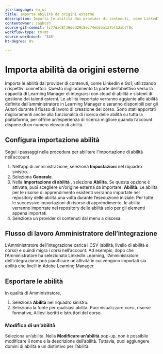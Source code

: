 ```yaml
---
jcr-language: en_us
title: Importa abilità da origini esterne
description: Importa le abilità dai provider di contenuti, come LinkedIn e Go1, utilizzando i rispettivi connettori.  Le abilità importate verranno aggiunte alle abilità definite dall’amministratore in Learning Manager e saranno disponibili per gli Autori durante il flusso di lavoro di creazione del corso.
contentowner: saghosh
source-git-commit: fc77dad8f39d6d29c8ec74eb5ba137bf12ab7f8c
workflow-type: tm+mt
source-wordcount: '346'
ht-degree: 0%

---
```



# Importa abilità da origini esterne

Importa le abilità dai provider di contenuti, come LinkedIn e Go1, utilizzando i rispettivi connettori. Questo miglioramento fa parte dell’obiettivo verso la capacità di Learning Manager di integrarsi con cloud di abilità e sistemi di gestione dei talenti esterni. Le abilità importate verranno aggiunte alle abilità definite dall’amministratore in Learning Manager e saranno disponibili per gli Autori durante il flusso di lavoro di creazione del corso. Sono stati apportati miglioramenti anche alla funzionalità di ricerca delle abilità su tutta la piattaforma, per offrire un’esperienza di ricerca migliore quando l’account dispone di un numero elevato di abilità.

## Configura importazione abilità

Segui i passaggi nella procedura per abilitare l’importazione di abilità nell’account.

1. Nell’app di amministrazione, seleziona **Impostazioni** nel riquadro sinistro.
1. Seleziona **Generale**.
1. Nella **Importazione di abilità** , seleziona **Abilita**. Se questa opzione è attivata, puoi scegliere un’origine esterna da importare. **Abilità**. Le abilità per le risorse di apprendimento esistenti verranno importate nel repository delle abilità una volta durante l’esecuzione iniziale. Per tutte le successive importazioni di risorse di apprendimento, le abilità verranno importate nel repository delle abilità solo per gli elementi appena importati.
1. Seleziona un provider di contenuti dal menu a discesa.

## Flusso di lavoro Amministratore dell’integrazione

L’Amministratore dell’integrazione carica i CSV (abilità, livello di abilità e corso) e quindi migra i corsi nell’account. Ad esempio, dopo che l’Amministratore ha selezionato LinkedIn Learning, l’Amministratore dell’integrazione può pianificare un’attività in cui vengono importati sia abilità che livelli in Adobe Learning Manager.

## Esportare le abilità

In qualità di Amministratore,

1. Seleziona **Abilità** nel riquadro sinistro.
1. Seleziona la fonte per qualsiasi abilità. Puoi visualizzare corsi, risorse formative, Allievi iscritti e Istruttori del corso.

### Modifica di un’abilità

Seleziona un’abilità. Nella **Modificare un’abilità** pop-up, non è possibile modificare il nome e la descrizione dell’abilità. Tuttavia, puoi aggiungere domini di abilità e un distintivo per l’abilità.